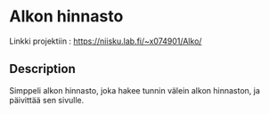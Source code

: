 # Alkon hinnasto

Linkki projektiin : https://niisku.lab.fi/~x074901/Alko/

## Description

Simppeli alkon hinnasto, joka hakee tunnin välein alkon hinnaston, ja päivittää sen sivulle.